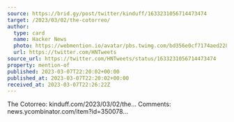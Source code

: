 ```yaml
---
source: https://brid.gy/post/twitter/kinduff/1633231056714473474
target: /2023/03/02/the-cotorreo/
author:
  type: card
  name: Hacker News
  photo: https://webmention.io/avatar/pbs.twimg.com/bd356e0cf7174aed2286323e5c0af0fbd2ba52cddb77eadd4520eb5f7f4a27b8.png
  url: https://twitter.com/HNTweets
source_url: https://twitter.com/HNTweets/status/1633231056714473474
property: mention-of
published: 2023-03-07T22:20:02+00:00
published_at: 2023-03-07T22:20:02+00:00
received_at: 2023-03-07T22:26:22Z
---
```


The Cotorreo: kinduff.com/2023/03/02/the… Comments: news.ycombinator.com/item?id=350078…